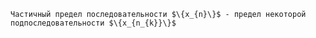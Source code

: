 
```spoiler-markdown
Частичный предел последовательности $\{x_{n}\}$ - предел некоторой подпоследовательности $\{x_{n_{k}}\}$ 
```
